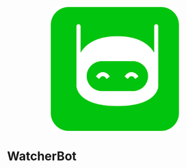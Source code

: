 <div align="center">
<img src="https://raw.githubusercontent.com/MCarlomagno/assets/master/WatcherBotLogo.png" alt="WatcherBotLogo icon" width="300"/>
</div>

# WatcherBot

